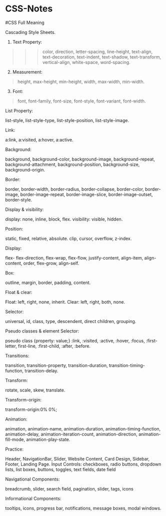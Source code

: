 # CSS-Notes

#CSS Full Meaning

Cascading Style Sheets.


1. Text Property:
>>>color, direction, letter-spacing, line-height, text-align, text-decoration, text-indent, text-shadow, text-transform, vertical-align, white-space, word-spacing.

2. Measurement:

>height, max-height, min-height, width, max-width, min-width.

3. Font:

>font, font-family, font-size, font-style, font-variant, font-width.

List Property:

list-style, list-style-type, list-style-position, list-style-image.

Link:

a:link, a:visited, a:hover, a:active.

Background:

background, background-color, background-image, background-repeat, background-attachment, background-position, background-size, background-origin.

Border:

border, border-width, border-radius, border-collapse, border-color, border-image, border-image-repeat, border-image-slice, border-image-outset, border-style.

Display & visibility:

display: none, inline, block, flex. visibility: visible, hidden.

Position:

static, fixed, relative, absolute. clip, cursor, overflow, z-index.

Display:

flex- flex-direction, flex-wrap, flex-flow, justify-content, align-item, align-content, order, flex-grow, align-self.

Box:

outline, margin, border, padding, content.

Float & clear:

Float: left, right, none, inherit. Clear: left, right, both, none.

Selector:

universal, id, class, type, descendent, direct children, grouping.

Pseudo classes & element Selector:

pseudo class {property: value;} :link, :visited, :active, :hover, :focus, :first-letter, first-line, :first-child, :after, :before.

Transitions:

transition, transition-property, transition-duration, transition-timing-function, transition-delay.

Transform:

rotate, scale, skew, translate.

Transform-origin:

transform-origin:0% 0%;

Animation:

animation, animation-name, animation-duration, animation-timing-function, animation-delay, animation-iteration-count, animation-direction, animation-fill-mode, animation-play-state.

Practice:

Header, NavigationBar, Slider, Website Content, Card Design, Sidebar, Footer, Landing Page. Input Controls: checkboxes, radio buttons, dropdown lists, list boxes, buttons, toggles, text fields, date field

Navigational Components:

breadcrumb, slider, search field, pagination, slider, tags, icons

Informational Components:

tooltips, icons, progress bar, notifications, message boxes, modal windows.
